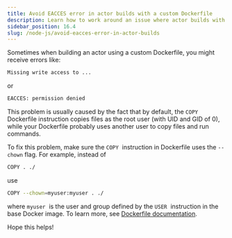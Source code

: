 ```yaml
---
title: Avoid EACCES error in actor builds with a custom Dockerfile
description: Learn how to work around an issue where actor builds with a custom Dockerfile fail to copy files due to write access errors.
sidebar_position: 16.4
slug: /node-js/avoid-eacces-error-in-actor-builds
---
```


Sometimes when building an actor using a custom Dockerfile, you might receive errors like:

```Bash
Missing write access to ...
```

or

```Bash
EACCES: permission denied
```

This problem is usually caused by the fact that by default, the `COPY` Dockerfile instruction copies files as the root user (with UID and GID of 0), while your Dockerfile probably uses another user to copy files and run commands.

To fix this problem, make sure the `COPY`  instruction in Dockerfile uses the `--chown` flag. For example, instead of

```Bash
COPY . ./
```

use

```Bash
COPY --chown=myuser:myuser . ./
```

where `myuser`  is the user and group defined by the `USER`  instruction in the base Docker image. To learn more, see [Dockerfile documentation](https://docs.docker.com/engine/reference/builder/#copy).

Hope this helps!
